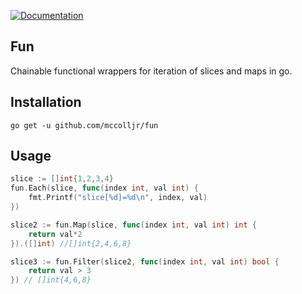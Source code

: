 [![Documentation](https://godoc.org/github.com/mccolljr/fun?status.svg)](http://godoc.org/github.com/mccolljr/fun)

Fun
-----
Chainable functional wrappers for iteration of slices and maps in go.

Installation
-----
```
go get -u github.com/mccolljr/fun
```

Usage
-----
```go
slice := []int{1,2,3,4}
fun.Each(slice, func(index int, val int) {
    fmt.Printf("slice[%d]=%d\n", index, val)
})

slice2 := fun.Map(slice, func(index int, val int) int {
    return val*2
}).([]int) //[]int{2,4,6,8}

slice3 := fun.Filter(slice2, func(index int, val int) bool {
    return val > 3
}) // []int{4,6,8}
```
